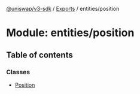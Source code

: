 [@uniswap/v3-sdk](../README.md) / [Exports](../modules.md) / entities/position

# Module: entities/position

## Table of contents

### Classes

- [Position](../classes/entities_position.Position.md)
